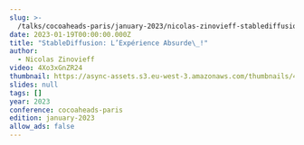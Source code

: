 ```yaml
---
slug: >-
  /talks/cocoaheads-paris/january-2023/nicolas-zinovieff-stablediffusion-lexperience-absurde
date: 2023-01-19T00:00:00.000Z
title: "StableDiffusion: L’Expérience Absurde\_!"
author:
  - Nicolas Zinovieff
video: 4Xo3xGnZR24
thumbnail: https://async-assets.s3.eu-west-3.amazonaws.com/thumbnails/4Xo3xGnZR24.jpg
slides: null
tags: []
year: 2023
conference: cocoaheads-paris
edition: january-2023
allow_ads: false
---
```

